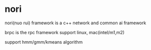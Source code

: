 # nori
nori(nuo rui) framework is a c++ network and common ai framework

brpc is the rpc framework support linux, mac(intel/m1,m2)

support hmm/gmm/kmeans algorithm
